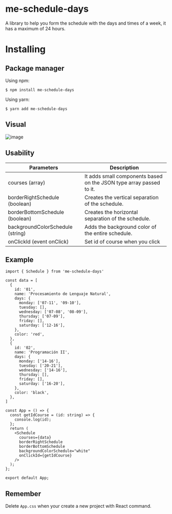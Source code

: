 # me-schedule-days

A library to help you form the schedule with the days and times of a week, it has a maximum of 24 hours.

# Installing

## Package manager

Using npm:

```
$ npm install me-schedule-days
```

Using yarn:

```
$ yarn add me-schedule-days
```

## Visual

![image](https://user-images.githubusercontent.com/85658986/206887508-457c2b5d-52a8-4048-ada7-3150e19bdb39.png)

## Usability


| Parameters                       | Description                                                         |
| -------------------------------- | ------------------------------------------------------------------- |
| courses (array)                  | It adds small components based on the JSON type array passed to it. |
| borderRightSchedule (boolean)    | Creates the vertical separation of the schedule.                    |
| borderBottomSchedule (boolean)   | Creates the horizontal separation of the schedule.                  |
| backgroundColorSchedule (string) | Adds the background color of the entire schedule.                   |
| onClickId (event onClick)        | Set id of course when you click                                     |

## Example

```
import { Schedule } from 'me-schedule-days'
```

```
const data = [
  {
    id: '01',
    name: 'Procesamiento de Lenguaje Natural',
    days: {
      monday: ['07-11', '09-10'],
      tuesday: [],
      wednesday: ['07-08', '08-09'],
      thursday: ['07-09'],
      friday: [],
      saturday: ['12-16'],
    },
    color: 'red',
  },
  {
    id: '02',
    name: 'Programación II',
    days: {
      monday: ['14-16'],
      tuesday: ['20-21'],
      wednesday: ['14-16'],
      thursday: [],
      friday: [],
      saturday: ['16-20'],
    },
    color: 'black',
  },
]

const App = () => {
  const getIdCourse = (id: string) => {
    console.log(id);
  };
  return (
    <Schedule
      courses={data}
      borderRightSchedule
      borderBottomSchedule
      backgroundColorSchedule="white"
      onClickId={getIdCourse}
    />
  );
};

export default App;
```

## Remember

Delete `App.css` when your create a new project with React command.
